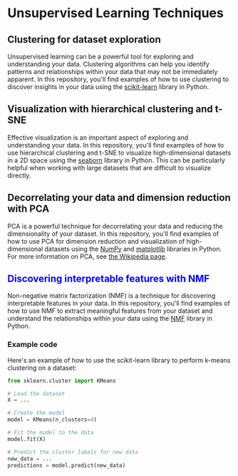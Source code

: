 # Unsupervised Learning Techniques
 
<h2>Clustering for dataset exploration</h2>

<p>Unsupervised learning can be a powerful tool for exploring and understanding your data. Clustering algorithms can help you identify patterns and relationships within your data that may not be immediately apparent. In this repository, you'll find examples of how to use clustering to discover insights in your data using the <a href="https://scikit-learn.org/stable/modules/clustering.html">scikit-learn</a> library in Python.</p>

<h2>Visualization with hierarchical clustering and t-SNE</h2>

<p>Effective visualization is an important aspect of exploring and understanding your data. In this repository, you'll find examples of how to use hierarchical clustering and t-SNE to visualize high-dimensional datasets in a 2D space using the <a href="https://seaborn.pydata.org/">seaborn</a> library in Python. This can be particularly helpful when working with large datasets that are difficult to visualize directly.</p>

<h2 id="decorrelating-your-data-and-dimension-reduction-with-pca">Decorrelating your data and dimension reduction with PCA</h2>

<p>PCA is a powerful technique for decorrelating your data and reducing the dimensionality of your dataset. In this repository, you'll find examples of how to use PCA for dimension reduction and visualization of high-dimensional datasets using the <a href="https://numpy.org/doc/stable/">NumPy</a> and <a href="https://matplotlib.org/stable/">matplotlib</a> libraries in Python. For more information on PCA, see <a href="https://en.wikipedia.org/wiki/Principal_component_analysis">the Wikipedia page</a>.</p>

<h2 style="color: blue;">Discovering interpretable features with NMF</h2>

<p>Non-negative matrix factorization (NMF) is a technique for discovering interpretable features in your data. In this repository, you'll find examples of how to use NMF to extract meaningful features from your dataset and understand the relationships within your data using the <a href="https://scikit-learn.org/stable/modules/generated/sklearn.decomposition.NMF.html">NMF</a> library in Python.</p>

<h3>Example code</h3>

<p>Here's an example of how to use the scikit-learn library to perform k-means clustering on a dataset:</p>

```python
from sklearn.cluster import KMeans

# Load the dataset
X = ...

# Create the model
model = KMeans(n_clusters=4)

# Fit the model to the data
model.fit(X)

# Predict the cluster labels for new data
new_data = ...
predictions = model.predict(new_data)



